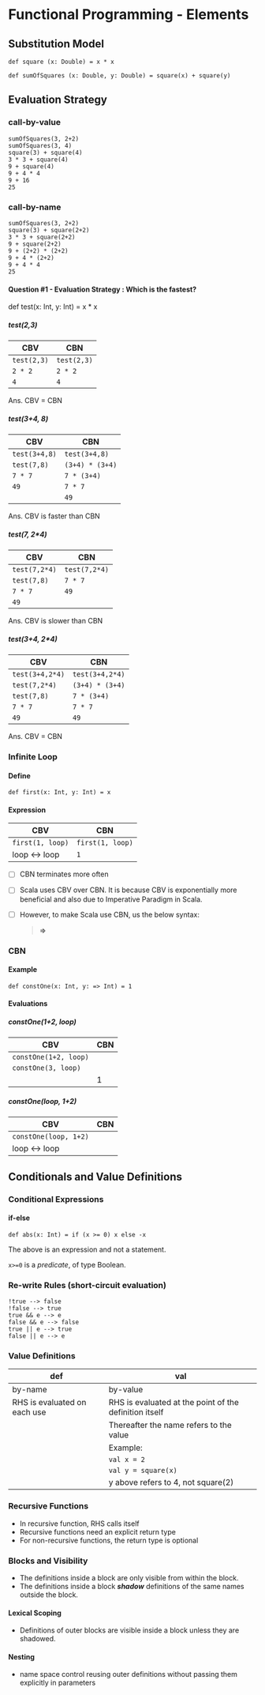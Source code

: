 # Functional Programming - Elements

## Substitution Model

    def square (x: Double) = x * x

    def sumOfSquares (x: Double, y: Double) = square(x) + square(y)

## Evaluation Strategy

### call-by-value

    sumOfSquares(3, 2+2)
    sumOfSquares(3, 4)
    square(3) + square(4)
    3 * 3 + square(4)
    9 + square(4)
    9 + 4 * 4
    9 + 16
    25


### call-by-name

    sumOfSquares(3, 2+2)
    square(3) + square(2+2)
    3 * 3 + square(2+2)
    9 + square(2+2)
    9 + (2+2) * (2+2)
    9 + 4 * (2+2)
    9 + 4 * 4
    25

#### Question #1 - Evaluation Strategy : Which is the fastest?
def test(x: Int, y: Int) = x * x

##### test(2,3)
| CBV | CBN |
|--|--|
| `test(2,3)` | `test(2,3)` |
| `2 * 2` | `2 * 2` |
| `4` | `4` |

Ans. CBV = CBN

##### test(3+4, 8)
| CBV | CBN |
|--|--|
| `test(3+4,8)` | `test(3+4,8)` |
| `test(7,8)` | `(3+4) * (3+4)` |
| `7 * 7` | `7 * (3+4)` |
| `49` | `7 * 7` |
|  | `49` |

Ans. CBV is faster than CBN
	
##### test(7, 2*4)
| CBV | CBN |
|--|--|
| `test(7,2*4)` | `test(7,2*4)` |
| `test(7,8)` | `7 * 7` |
| `7 * 7` | `49` |
| `49` |  |

Ans. CBV is slower than CBN

##### test(3+4, 2*4)
| CBV | CBN |
|--|--|
| `test(3+4,2*4)` | `test(3+4,2*4)` |
| `test(7,2*4)` | `(3+4) * (3+4)` |
| `test(7,8)` | `7 * (3+4)` |
| `7 * 7` | `7 * 7` |
| `49` | `49` |

Ans. CBV = CBN	


### Infinite Loop
#### Define

    def first(x: Int, y: Int) = x

#### Expression

| CBV | CBN |
|--|--|
| `first(1, loop)` | `first(1, loop)` |
| loop <-> loop | `1` |

 - [ ] CBN terminates more often
 - [ ] Scala uses CBV over CBN.  It is because CBV is exponentially more beneficial and also due to Imperative Paradigm in Scala.
 - [ ] However, to make Scala use CBN, us the below syntax:

	> **=>**

### CBN
#### Example

    def constOne(x: Int, y: => Int) = 1

#### Evaluations
##### constOne(1+2, loop)
| CBV | CBN |
|--|--|
| `constOne(1+2, loop)` |  |
| `constOne(3, loop)` |  |
|  | 1 |

##### constOne(loop, 1+2)
| CBV | CBN |
|--|--|
| `constOne(loop, 1+2)` |  |
| loop <-> loop |  |


## Conditionals and Value Definitions

### Conditional Expressions
#### if-else

    def abs(x: Int) = if (x >= 0) x else -x

The above is an expression and not a statement.

`x>=0` is a *predicate*, of type Boolean.

### Re-write Rules (short-circuit evaluation)

    !true --> false
    !false --> true
    true && e --> e
    false && e --> false
    true || e --> true
    false || e --> e

### Value Definitions
| def | val |
|--|--|
| by-name | by-value |
| RHS is evaluated on each use | RHS is evaluated at the point of the definition itself |
|  | Thereafter the name refers to the value |
|  | Example: |
|  | `val x = 2` |
|  | `val y = square(x)` |
|  | y above refers to 4, not square(2) |

### Recursive Functions
- In recursive function, RHS calls itself
- Recursive functions need an explicit return type
- For non-recursive functions, the return type is optional

### Blocks and Visibility
- The definitions inside a block are only visible from within the block.
- The definitions inside a block ***shadow*** definitions of the same names outside the block.

#### Lexical Scoping
- Definitions of outer blocks are visible inside a block unless they are shadowed.

#### Nesting
- name space control
reusing outer definitions without passing them explicitly in parameters
<!--stackedit_data:
eyJoaXN0b3J5IjpbMTI5OTI3ODc3NSwtMTc5OTYzMjkxMywtNz
M2NzgyNzMwLC0xMTk2MTk4MTE3LDcxNDQ1MTg3OCwtMTU0NDEx
NDMyNywtNjMzNTE2MDg1LDE2MjkxOTk0MTMsMTc1NDExNzA5NS
wtNDk4ODUwMTMwLDYzMzUxNzY0MiwxODYxMDY2Nzg3LDE5ODgx
Nzc0MDFdfQ==
-->